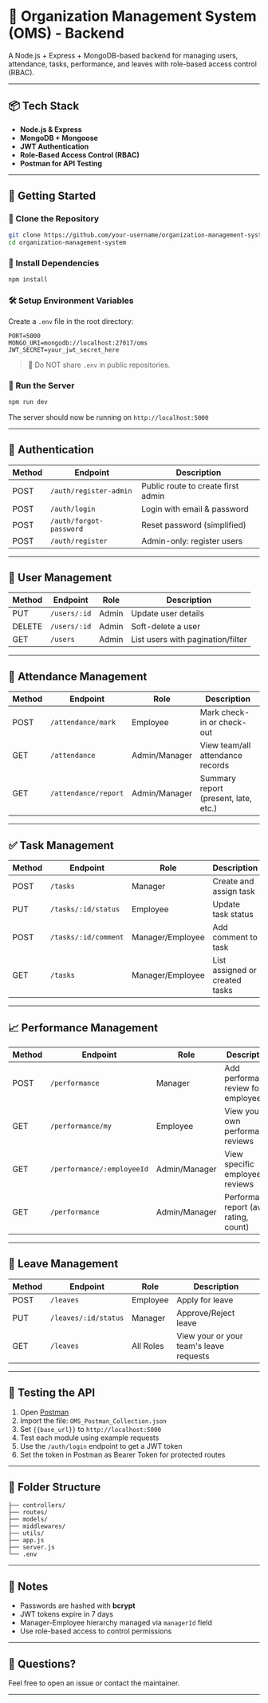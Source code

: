 
# 🏢 Organization Management System (OMS) - Backend

A Node.js + Express + MongoDB-based backend for managing users, attendance, tasks, performance, and leaves with role-based access control (RBAC).

---

## 📦 Tech Stack

- **Node.js & Express**
- **MongoDB + Mongoose**
- **JWT Authentication**
- **Role-Based Access Control (RBAC)**
- **Postman for API Testing**

---

## 🚀 Getting Started

### 📁 Clone the Repository

```bash
git clone https://github.com/your-username/organization-management-system.git
cd organization-management-system
```

### 🧩 Install Dependencies

```bash
npm install
```

### 🛠️ Setup Environment Variables

Create a `.env` file in the root directory:

```
PORT=5000
MONGO_URI=mongodb://localhost:27017/oms
JWT_SECRET=your_jwt_secret_here
```

> 🔐 Do NOT share `.env` in public repositories.

### 🏁 Run the Server

```bash
npm run dev
```

The server should now be running on `http://localhost:5000`

---

## 🔑 Authentication

| Method | Endpoint                  | Description                     |
|--------|---------------------------|---------------------------------|
| POST   | `/auth/register-admin`    | Public route to create first admin |
| POST   | `/auth/login`             | Login with email & password     |
| POST   | `/auth/forgot-password`   | Reset password (simplified)     |
| POST   | `/auth/register`          | Admin-only: register users      |

---

## 👤 User Management

| Method | Endpoint       | Role       | Description                       |
|--------|----------------|------------|-----------------------------------|
| PUT    | `/users/:id`   | Admin      | Update user details               |
| DELETE | `/users/:id`   | Admin      | Soft-delete a user                |
| GET    | `/users`       | Admin      | List users with pagination/filter |

---

## 📅 Attendance Management

| Method | Endpoint           | Role        | Description                                |
|--------|--------------------|-------------|--------------------------------------------|
| POST   | `/attendance/mark` | Employee    | Mark check-in or check-out                 |
| GET    | `/attendance`      | Admin/Manager | View team/all attendance records         |
| GET    | `/attendance/report` | Admin/Manager | Summary report (present, late, etc.)   |

---

## ✅ Task Management

| Method | Endpoint                  | Role        | Description                               |
|--------|---------------------------|-------------|-------------------------------------------|
| POST   | `/tasks`                  | Manager     | Create and assign task                    |
| PUT    | `/tasks/:id/status`       | Employee    | Update task status                        |
| POST   | `/tasks/:id/comment`      | Manager/Employee | Add comment to task                  |
| GET    | `/tasks`                 | Manager/Employee | List assigned or created tasks       |

---

## 📈 Performance Management

| Method | Endpoint               | Role          | Description                                  |
|--------|------------------------|---------------|----------------------------------------------|
| POST   | `/performance`         | Manager       | Add performance review for an employee       |
| GET    | `/performance/my`      | Employee      | View your own performance reviews            |
| GET    | `/performance/:employeeId` | Admin/Manager | View specific employee's reviews         |
| GET    | `/performance`         | Admin/Manager | Performance report (avg rating, count)       |

---

## 🌴 Leave Management

| Method | Endpoint              | Role          | Description                                  |
|--------|-----------------------|---------------|----------------------------------------------|
| POST   | `/leaves`             | Employee      | Apply for leave                              |
| PUT    | `/leaves/:id/status`  | Manager       | Approve/Reject leave                         |
| GET    | `/leaves`             | All Roles     | View your or your team's leave requests      |

---

## 🧪 Testing the API

1. Open [Postman](https://www.postman.com/)
2. Import the file: `OMS_Postman_Collection.json`
3. Set `{{base_url}}` to `http://localhost:5000`
4. Test each module using example requests
5. Use the `/auth/login` endpoint to get a JWT token
6. Set the token in Postman as Bearer Token for protected routes

---

## 📂 Folder Structure

```
├── controllers/
├── routes/
├── models/
├── middlewares/
├── utils/
├── app.js
├── server.js
└── .env
```

---

## 📌 Notes

- Passwords are hashed with **bcrypt**
- JWT tokens expire in 7 days
- Manager-Employee hierarchy managed via `managerId` field
- Use role-based access to control permissions

---

## 💬 Questions?

Feel free to open an issue or contact the maintainer.

---
